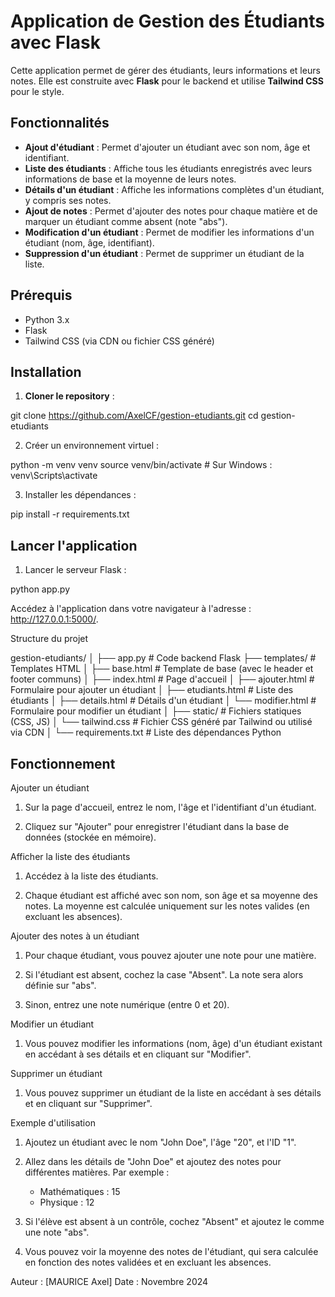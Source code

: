 # Application de Gestion des Étudiants avec Flask

Cette application permet de gérer des étudiants, leurs informations et leurs notes. Elle est construite avec **Flask** pour le backend et utilise **Tailwind CSS** pour le style.

## Fonctionnalités

- **Ajout d'étudiant** : Permet d'ajouter un étudiant avec son nom, âge et identifiant.
- **Liste des étudiants** : Affiche tous les étudiants enregistrés avec leurs informations de base et la moyenne de leurs notes.
- **Détails d'un étudiant** : Affiche les informations complètes d'un étudiant, y compris ses notes.
- **Ajout de notes** : Permet d'ajouter des notes pour chaque matière et de marquer un étudiant comme absent (note "abs").
- **Modification d'un étudiant** : Permet de modifier les informations d'un étudiant (nom, âge, identifiant).
- **Suppression d'un étudiant** : Permet de supprimer un étudiant de la liste.

## Prérequis

- Python 3.x
- Flask
- Tailwind CSS (via CDN ou fichier CSS généré)

## Installation


1. **Cloner le repository** :

git clone https://github.com/AxelCF/gestion-etudiants.git
cd gestion-etudiants


2. Créer un environnement virtuel :

python -m venv venv
source venv/bin/activate  # Sur Windows : venv\Scripts\activate


3. Installer les dépendances :

pip install -r requirements.txt



## Lancer l'application

1. Lancer le serveur Flask :

python app.py

Accédez à l'application dans votre navigateur à l'adresse : http://127.0.0.1:5000/.



Structure du projet

gestion-etudiants/
│
├── app.py                # Code backend Flask
├── templates/            # Templates HTML
│   ├── base.html         # Template de base (avec le header et footer communs)
│   ├── index.html        # Page d'accueil
│   ├── ajouter.html      # Formulaire pour ajouter un étudiant
│   ├── etudiants.html    # Liste des étudiants
│   ├── details.html      # Détails d'un étudiant
│   └── modifier.html     # Formulaire pour modifier un étudiant
│
├── static/               # Fichiers statiques (CSS, JS)
│   └── tailwind.css      # Fichier CSS généré par Tailwind ou utilisé via CDN
│
└── requirements.txt      # Liste des dépendances Python


## Fonctionnement

Ajouter un étudiant

1. Sur la page d'accueil, entrez le nom, l'âge et l'identifiant d'un étudiant.

2. Cliquez sur "Ajouter" pour enregistrer l'étudiant dans la base de données (stockée en mémoire).


Afficher la liste des étudiants

1. Accédez à la liste des étudiants.

2. Chaque étudiant est affiché avec son nom, son âge et sa moyenne des notes. La moyenne est calculée uniquement sur les notes valides (en excluant les absences).


Ajouter des notes à un étudiant

1. Pour chaque étudiant, vous pouvez ajouter une note pour une matière.

2. Si l'étudiant est absent, cochez la case "Absent". La note sera alors définie sur "abs".

3. Sinon, entrez une note numérique (entre 0 et 20).


Modifier un étudiant

1. Vous pouvez modifier les informations (nom, âge) d'un étudiant existant en accédant à ses détails et en cliquant sur "Modifier".


Supprimer un étudiant

1. Vous pouvez supprimer un étudiant de la liste en accédant à ses détails et en cliquant sur "Supprimer".


Exemple d'utilisation

1. Ajoutez un étudiant avec le nom "John Doe", l'âge "20", et l'ID "1".

2. Allez dans les détails de "John Doe" et ajoutez des notes pour différentes matières. Par exemple :

	- Mathématiques : 15
	- Physique : 12


3. Si l'élève est absent à un contrôle, cochez "Absent" et ajoutez le comme une note "abs".

4. Vous pouvez voir la moyenne des notes de l'étudiant, qui sera calculée en fonction des notes validées et en excluant les absences.


Auteur : [MAURICE Axel]
Date : Novembre 2024
